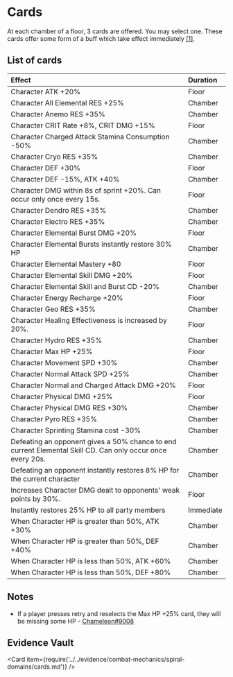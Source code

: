 # Cards

At each chamber of a floor, 3 cards are offered. You may select one. These cards offer some form of a buff which take effect immediately [\[1\]](../../evidence/combat-mechanics/spiral-domains/cards.md#cards-activate-immediately-after-selection).

## List of cards

| Effect | Duration |
| :--- | :--- |
| Character ATK +20% | Floor |
| Character All Elemental RES +25% | Chamber |
| Character Anemo RES +35% | Chamber |
| Character CRIT Rate +8%, CRIT DMG +15% | Floor |
| Character Charged Attack Stamina Consumption -50% | Chamber |
| Character Cryo RES +35% | Chamber |
| Character DEF +30% | Floor |
| Character DEF -15%, ATK +40% | Chamber |
| Character DMG within 8s of sprint +20%. Can occur only once every 15s. | Floor |
| Character Dendro RES +35% | Chamber |
| Character Electro RES +35% | Chamber |
| Character Elemental Burst DMG +20% | Floor |
| Character Elemental Bursts instantly restore 30% HP | Chamber |
| Character Elemental Mastery +80 | Floor |
| Character Elemental Skill DMG +20% | Floor |
| Character Elemental Skill and Burst CD -20% | Chamber |
| Character Energy Recharge +20% | Floor |
| Character Geo RES +35% | Chamber |
| Character Healing Effectiveness is increased by 20%. | Floor |
| Character Hydro RES +35% | Chamber |
| Character Max HP +25% | Floor |
| Character Movement SPD +30% | Chamber |
| Character Normal Attack SPD +25% | Chamber |
| Character Normal and Charged Attack DMG +20% | Floor |
| Character Physical DMG +25% | Floor |
| Character Physical DMG RES +30% | Chamber |
| Character Pyro RES +35% | Chamber |
| Character Sprinting Stamina cost -30% | Chamber |
| Defeating an opponent gives a 50% chance to end current Elemental Skill CD. Can only occur once every 20s. | Chamber |
| Defeating an opponent instantly restores 8% HP for the current character | Chamber |
| Increases Character DMG dealt to opponents' weak points by 30%. | Floor |
| Instantly restores 25% HP to all party members | Immediate |
| When Character HP is greater than 50%, ATK +30% | Chamber |
| When Character HP is greater than 50%, DEF +40% | Chamber |
| When Character HP is less than 50%, ATK +60% | Chamber |
| When Character HP is less than 50%, DEF +80% | Chamber |

## Notes

* If a player presses retry and reselects the Max HP +25% card, they will be missing some HP - [Chameleon\#9008](../../evidence/combat-mechanics/spiral-domains/cards.md#hp-loss-on-retry)

## Evidence Vault

<Card item={require('../../evidence/combat-mechanics/spiral-domains/cards.md')} />

